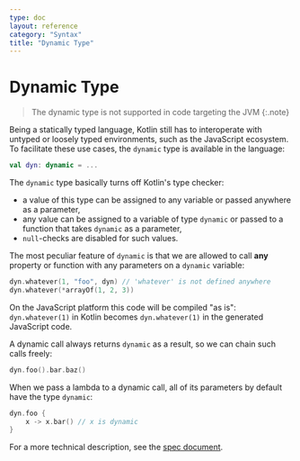 ```yaml
---
type: doc
layout: reference
category: "Syntax"
title: "Dynamic Type"
---
```


# Dynamic Type

> The dynamic type is not supported in code targeting the JVM
{:.note}

Being a statically typed language, Kotlin still has to interoperate with untyped or loosely typed environments,
such as the JavaScript ecosystem. To facilitate these use cases, the `dynamic` type is available in the language:

``` kotlin
val dyn: dynamic = ...
```

The `dynamic` type basically turns off Kotlin's type checker:

  - a value of this type can be assigned to any variable or passed anywhere as a parameter,
  - any value can be assigned to a variable of type `dynamic` or passed to a function that takes `dynamic` as a parameter,
  - `null`-checks are disabled for such values.

The most peculiar feature of `dynamic` is that we are allowed to call **any** property or function with any parameters
on a `dynamic` variable:

``` kotlin
dyn.whatever(1, "foo", dyn) // 'whatever' is not defined anywhere
dyn.whatever(*arrayOf(1, 2, 3))
```

On the JavaScript platform this code will be compiled "as is": `dyn.whatever(1)` in Kotlin becomes `dyn.whatever(1)` in
the generated JavaScript code.

A dynamic call always returns `dynamic` as a result, so we can chain such calls freely:

``` kotlin
dyn.foo().bar.baz()
```

When we pass a lambda to a dynamic call, all of its parameters by default have the type `dynamic`:

``` kotlin
dyn.foo {
    x -> x.bar() // x is dynamic
}
```

For a more technical description, see the [spec document](https://github.com/JetBrains/kotlin/blob/master/spec-docs/dynamic-types.md).


